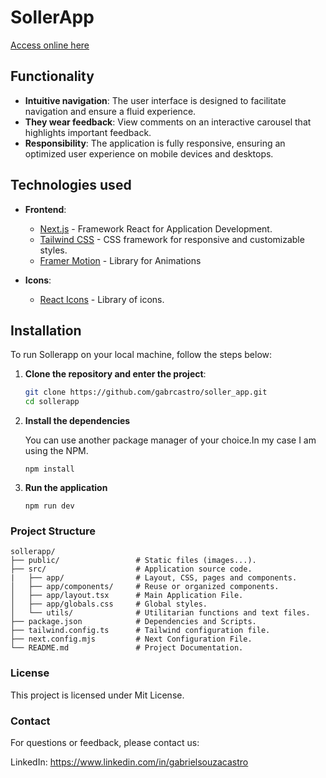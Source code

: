 # SollerApp

[Access online here](https://soller-app.vercel.app/)

## Functionality

- **Intuitive navigation**: The user interface is designed to facilitate navigation and ensure a fluid experience.
- **They wear feedback**: View comments on an interactive carousel that highlights important feedback.
- **Responsibility**: The application is fully responsive, ensuring an optimized user experience on mobile devices and desktops.

## Technologies used

- **Frontend**:

  - [Next.js](https://nextjs.org/) - Framework React for Application Development.
  - [Tailwind CSS](https://tailwindcss.com/) - CSS framework for responsive and customizable styles.
  - [Framer Motion](https://www.framer.com/motion/introduction/) - Library for Animations

- **Icons**:
  - [React Icons](https://react-icons.github.io/react-icons/) - Library of icons.

## Installation

To run Sollerapp on your local machine, follow the steps below:

1. **Clone the repository and enter the project**:

   ```bash
   git clone https://github.com/gabrcastro/soller_app.git
   cd sollerapp
   ```

2. **Install the dependencies**

   You can use another package manager of your choice.In my case I am using the NPM.

   ```
   npm install
   ```

3. **Run the application**

   ```
   npm run dev
   ```

### Project Structure

```
sollerapp/
├── public/                 # Static files (images...).
├── src/                    # Application source code.
|   ├── app/                # Layout, CSS, pages and components.
│   ├── app/components/     # Reuse or organized components.
│   ├── app/layout.tsx      # Main Application File.
│   ├── app/globals.css     # Global styles.
│   └── utils/              # Utilitarian functions and text files.
├── package.json            # Dependencies and Scripts.
├── tailwind.config.ts      # Tailwind configuration file.
├── next.config.mjs         # Next Configuration File.
└── README.md               # Project Documentation.
```

### License

This project is licensed under Mit License.

### Contact

For questions or feedback, please contact us:

LinkedIn: https://www.linkedin.com/in/gabrielsouzacastro
